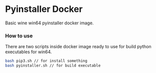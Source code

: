 Pyinstaller Docker
===
Basic wine win64 pyinstaller docker image.
### How to use
There are two scripts inside docker image ready to use for build python 
executables for win64.
```bash
bash pip3.sh // for install something
bash pyinstaller.sh // for build executable
```
